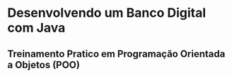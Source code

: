 # Desenvolvendo um Banco Digital com Java
## Treinamento Pratico em Programação Orientada a Objetos (POO)
  
